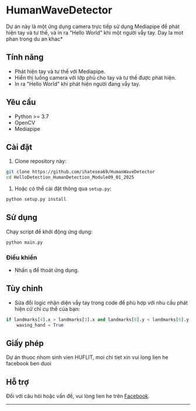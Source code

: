 # HumanWaveDetector

Dự án này là một ứng dụng camera trực tiếp sử dụng Mediapipe để phát hiện tay và tư thế, và in ra "Hello World" khi một người vẫy tay.
Day la mot phan trong du an khac*

## Tính năng
- Phát hiện tay và tư thế với Mediapipe.
- Hiển thị luồng camera với lớp phủ cho tay và tư thế được phát hiện.
- In ra "Hello World" khi phát hiện người đang vẫy tay.

## Yêu cầu
- Python >= 3.7
- OpenCV
- Mediapipe

## Cài đặt

1. Clone repository này:
```bash
git clone https://github.com/ihatesea69/HumanWaveDetector
cd HelloDetection_HumanDetection_Module09_01_2025
```


1. Hoặc có thể cài đặt thông qua `setup.py`:
```bash
python setup.py install
```

## Sử dụng

Chạy script để khởi động ứng dụng:
```bash
python main.py
```

### Điều khiển
- Nhấn `q` để thoát ứng dụng.

## Tùy chỉnh

- Sửa đổi logic nhận diện vẫy tay trong code để phù hợp với nhu cầu phát hiện cử chỉ cụ thể của bạn:
```python
if landmarks[4].x > landmarks[3].x and landmarks[8].y < landmarks[6].y:
    waving_hand = True
```


## Giấy phép

Dự án thuoc nhom sinh vien HUFLIT, moi chi tiet xin vui long lien he facebook ben duoi

## Hỗ trợ

Đối với câu hỏi hoặc vấn đề, vui lòng lien he trên [Facebook](https://www.facebook.com/danhhoanghieunghi69/).

---
